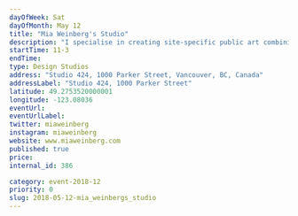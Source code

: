 ```yaml
---
dayOfWeek: Sat
dayOfMonth: May 12
title: "Mia Weinberg's Studio"
description: "I specialise in creating site-specific public art combining my professional training and years of experience as an artist with a background in materials technology, industrial engineering, and production control. I will invite you into my creative process with examples of how I integrate art into architecture and public spaces, from initial concept to installed artwork. You will get up close and personal with some of the materials I have used, including: engraved granite; Richlite® (panels made from recycled cardboard); thermo-formed translucent Corian®; Streetbond® and cement skim.  Note: Please enter @ entrance at the loading bay on George Street."
startTime: 11-3
endTime: 
type: Design Studios
address: "Studio 424, 1000 Parker Street, Vancouver, BC, Canada"
addressLabel: "Studio 424, 1000 Parker Street"
latitude: 49.2753520000001
longitude: -123.08036
eventUrl: 
eventUrlLabel: 
twitter: miaweinberg
instagram: miaweinberg
website: www.miaweinberg.com
published: true
price: 
internal_id: 386

category: event-2018-12
priority: 0
slug: 2018-05-12-mia_weinbergs_studio
---
```

